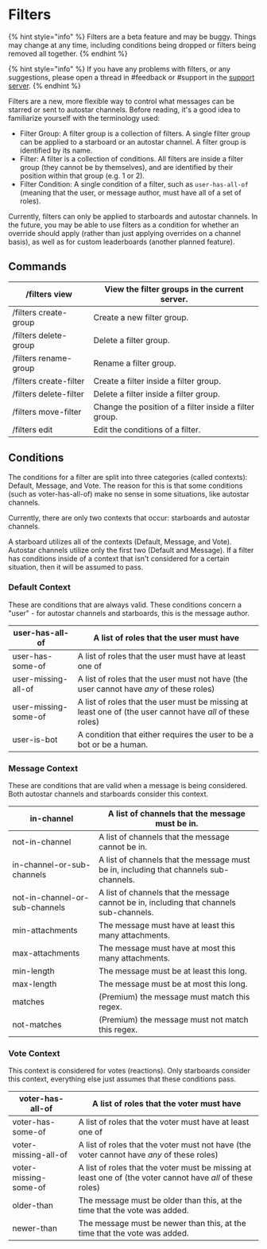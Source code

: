 # Filters

{% hint style="info" %}
Filters are a beta feature and may be buggy. Things may change at any time, including conditions being dropped or filters being removed all together.
{% endhint %}

{% hint style="info" %}
If you have any problems with filters, or any suggestions, please open a thread in #feedback or #support in the [support server](https://discord.gg/3gK8mSA).
{% endhint %}

Filters are a new, more flexible way to control what messages can be starred or sent to autostar channels. Before reading, it's a good idea to familiarize yourself with the terminology used:

* Filter Group: A filter group is a collection of filters. A single filter group can be applied to a starboard or an autostar channel. A filter group is identified by its name.
* Filter: A filter is a collection of conditions. All filters are inside a filter group (they cannot be by themselves), and are identified by their position within that group (e.g. 1 or 2).
* Filter Condition: A single condition of a filter, such as `user-has-all-of` (meaning that the user, or message author, must have all of a set of roles).

Currently, filters can only be applied to starboards and autostar channels. In the future, you may be able to use filters as a condition for whether an override should apply (rather than just applying overrides on a channel basis), as well as for custom leaderboards (another planned feature).

## Commands

| /filters view          | View the filter groups in the current server.          |
| ---------------------- | ------------------------------------------------------ |
| /filters create-group  | Create a new filter group.                             |
| /filters delete-group  | Delete a filter group.                                 |
| /filters rename-group  | Rename a filter group.                                 |
| /filters create-filter | Create a filter inside a filter group.                 |
| /filters delete-filter | Delete a filter inside a filter group.                 |
| /filters move-filter   | Change the position of a filter inside a filter group. |
| /filters edit          | Edit the conditions of a filter.                       |

## Conditions

The conditions for a filter are split into three categories (called contexts): Default, Message, and Vote. The reason for this is that some conditions (such as voter-has-all-of) make no sense in some situations, like autostar channels.

Currently, there are only two contexts that occur: starboards and autostar channels.

A starboard utilizes all of the contexts (Default, Message, and Vote). Autostar channels utilize only the first two (Default and Message). If a filter has conditions inside of a context that isn't considered for a certain situation, then it will be assumed to pass.

### Default Context

These are conditions that are always valid. These conditions concern a "user" - for autostar channels and starboards, this is the message author.

| user-has-all-of      | A list of roles that the user must have                                                                   |
| -------------------- | --------------------------------------------------------------------------------------------------------- |
| user-has-some-of     | A list of roles that the user must have at least one of                                                   |
| user-missing-all-of  | A list of roles that the user must not have (the user cannot have _any_ of these roles)                   |
| user-missing-some-of | A list of roles that the user must be missing at least one of (the user cannot have _all_ of these roles) |
| user-is-bot          | A condition that either requires the user to be a bot or be a human.                                      |

### Message Context

These are conditions that are valid when a message is being considered. Both autostar channels and starboards consider this context.

| in-channel                     | A list of channels that the message must be in.                                         |
| ------------------------------ | --------------------------------------------------------------------------------------- |
| not-in-channel                 | A list of channels that the message cannot be in.                                       |
| in-channel-or-sub-channels     | A list of channels that the message must be in, including that channels sub-channels.   |
| not-in-channel-or-sub-channels | A list of channels that the message cannot be in, including that channels sub-channels. |
| min-attachments                | The message must have at least this many attachments.                                   |
| max-attachments                | The message must have at most this many attachments.                                    |
| min-length                     | The message must be at least this long.                                                 |
| max-length                     | The message must be at most this long.                                                  |
| matches                        | (Premium) the message must match this regex.                                            |
| not-matches                    | (Premium) the message must not match this regex.                                        |

### Vote Context

This context is considered for votes (reactions). Only starboards consider this context, everything else just assumes that these conditions pass.

| voter-has-all-of      | A list of roles that the voter must have                                                                    |
| --------------------- | ----------------------------------------------------------------------------------------------------------- |
| voter-has-some-of     | A list of roles that the voter must have at least one of                                                    |
| voter-missing-all-of  | A list of roles that the voter must not have (the voter cannot have _any_ of these roles)                   |
| voter-missing-some-of | A list of roles that the voter must be missing at least one of (the voter cannot have _all_ of these roles) |
| older-than            | The message must be older than this, at the time that the vote was added.                                   |
| newer-than            | The message must be newer than this, at the time that the vote was added.                                   |

